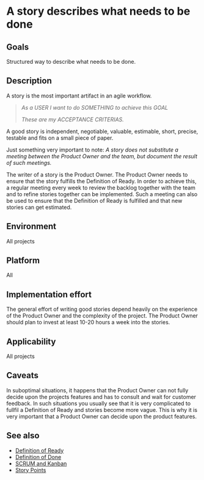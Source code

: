 # A story describes what needs to be done

## Goals

Structured way to describe what needs to be done.

## Description

A story is the most important artifact in an agile workflow. 

 > *As a USER I want to do SOMETHING to achieve this GOAL*
 >
 > *These are my ACCEPTANCE CRITERIAS.*

A good story is independent, negotiable, valuable, estimable, short, precise, testable and fits on a small piece of paper.

Just something very important to note: *A story does not substitute a meeting between the Product Owner and the team, but document the result of such meetings.*

The writer of a story is the Product Owner. The Product Owner needs to ensure that the story fulfills the Definition of Ready. In order to achieve this, a regular meeting every week to review the backlog together with the team and to refine stories together can be implemented. Such a meeting can also be used to ensure that the Definition of Ready is fulfilled and that new stories can get estimated.

## Environment

All projects

## Platform

All

## Implementation effort

The general effort of writing good stories depend heavily on the experience of the Product Owner and the complexity of the project. The Product Owner should plan to invest at least 10-20 hours a week into the stories.

## Applicability

All projects

## Caveats

In suboptimal situations, it happens that the Product Owner can not fully decide upon the projects features and has to consult and wait for customer feedback. In such situations you usually see that it is very complicated to fullfil a Definition of Ready and stories become more vague. This is why it is very important that a Product Owner can decide upon the product features.

## See also

- [Definition of Ready](https://toolbox.basyskom.com/16)
- [Definition of Done](https://toolbox.basyskom.com/21)
- [SCRUM and Kanban](https://toolbox.basyskom.com/22)
- [Story Points](https://toolbox.basyskom.com/23)
